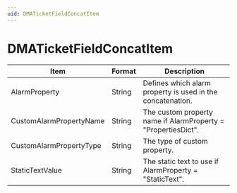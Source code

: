 ```yaml
---
uid: DMATicketFieldConcatItem
---
```


# DMATicketFieldConcatItem

| Item                     | Format | Description                                                   |
|--------------------------|--------|---------------------------------------------------------------|
| AlarmProperty            | String | Defines which alarm property is used in the concatenation.    |
| CustomAlarmPropertyName  | String | The custom property name if AlarmProperty = "PropertiesDict". |
| CustomAlarmPropertyType  | String | The type of custom property.                                  |
| StaticTextValue          | String | The static text to use if AlarmProperty = "StaticText".       |
